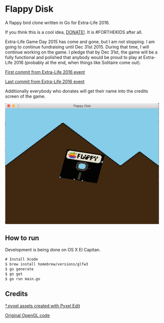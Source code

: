 Flappy Disk
===========

A flappy bird clone written in Go for Extra-Life 2016.

If you think this is a cool idea, [DONATE!](http://www.extra-life.org/participant/hurricanerix).  It is #FORTHEKIDS after all.

Extra-Life Game Day 2015 has come and gone, but I am not stopping.  I am going to continue fundraising until Dec 31st 2015.  During that time, I will continue working on the game.  I pledge that by Dec 31st, the game will be a fully functional and polished that anybody would be proud to play at Extra-Life 2016 (probably at the end, when things like Solitaire come out).

[First commit from Extra-Life 2016 event](https://github.com/hurricanerix/FlappyDisk/commit/8b0f5916fee5fc910fab048135529ee5e3573173)

[Last commit from Extra-Life 2016 event](https://github.com/hurricanerix/FlappyDisk/commit/0628e4290990e309a8af25286fab8849ee0f435f)

Additionally everybody who donates will get their name into the credits screen of the game.

![](https://github.com/hurricanerix/FlappyDisk/blob/master/screenshot.png)

How to run
----------

Development is being done on OS X El Capitan.

```
# Install Xcode
$ brew install homebrew/versions/glfw3
$ go generate
$ go get
$ go run main.go
```

Credits
-------

[*.pyxel assets created with Pyxel Edit](http://pyxeledit.com/)

[Original OpenGL code](https://github.com/go-gl/examples/tree/master/glfw31-gl41core-cube)
